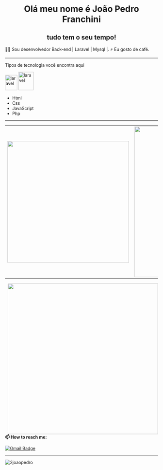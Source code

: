 <!-- BEGIN -->

<h1 align="center"> Olá meu nome é João Pedro Franchini
<h2 align="center">tudo tem o seu tempo!</h2>
👨‍💻 Sou desenvolvedor Back-end | Laravel | Mysql |.  
⚡ Eu gosto de café.
  
---
  
  
Tipos de tecnologia você encontra aqui
<p align="left">
  <img src="https://cdn.jsdelivr.net/gh/devicons/devicon/icons/laravel/laravel-plain.svg" alt="laravel" width="40" height="50"/></svg> 
  <img src="https://cdn.jsdelivr.net/gh/devicons/devicon/icons/mysql/mysql-plain.svg" alt="laravel" width="50" height="60"/></svg>  
</p>
  
- Html
- Css
- JavaScript
- Php
---

<center>
  <table>
    <tr>
      <td><img width="400px" align="left" src="https://github-readme-stats.vercel.app/api/top-langs/?username=2joaopedro&hide=html&layout=compact&theme=radical" /></td>
      <td><img width="495px" align="left" src="https://github-readme-stats.vercel.app/api?username=2joaopedro&theme=radical&show_icons=true"/></td>
    </tr>   
  </table>
</center>
 <td><img width="495px" align="right" src=https://cdn.discordapp.com/attachments/653002831170895874/901614843407265812/7d99e305758e0b93632128b945c0f4c2.gif

---

**📫 How to reach me:**
  
[![Gmail Badge](https://img.shields.io/badge/-joao.pedro.franchini.4@gmail.com-0f3d8c?style=flat-square&logo=Gmail&logoColor=white&link=mailto:joao.pedro.franchini.4@gmail.com)](mailto:joao.pedro.franchini.4@gmail.com)
 

---
<p align="left"> <img src="https://komarev.com/ghpvc/?username=2joaopedro" alt="2joaopedro" /> </p>

<!-- END-->

